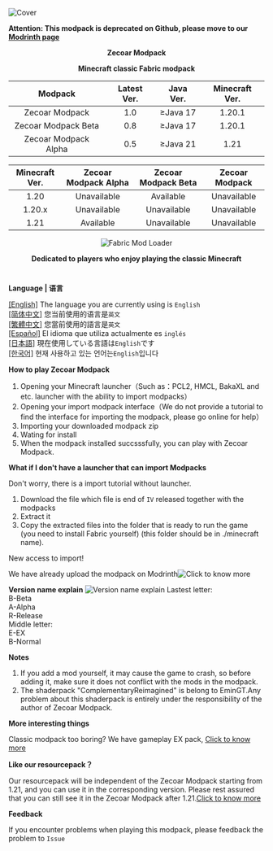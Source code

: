 ![Cover](https://github.com/ZfIxV/Zecoar-Modpack/blob/main/Zecoar%20Modpack%20-%20Header.png)

**Attention: This modpack is deprecated on Github, please move to our [Modrinth page](https://modrinth.com/modpack/zecoar-modpack/)**

<div align="center">
  
**Zecoar Modpack**
                                  
**Minecraft classic Fabric modpack**

| Modpack | Latest Ver. | Java Ver. | Minecraft Ver. |
| :-: | :-: | :-: | :-: |
| Zecoar Modpack | 1.0 | ≥Java 17 | 1.20.1 |
| Zecoar Modpack Beta | 0.8 | ≥Java 17 | 1.20.1 |
| Zecoar Modpack Alpha | 0.5 | ≥Java 21 | 1.21 |

| Minecraft Ver. | Zecoar Modpack Alpha | Zecoar Modpack Beta | Zecoar Modpack |
| :-: | :-: | :-: | :-: |
| 1.20 | Unavailable | Available | Unavailable |
| 1.20.x | Unavailable | Unavailable | Unavailable |
| 1.21 | Available | Unavailable | Unavailable |

<p>
    <img src="https://img.shields.io/badge/Mod%20Loader-Fabric-dbd0b4?style=flat" alt="Fabric Mod Loader" />
</p>

</div>

<div align="center">

**Dedicated to players who enjoy playing the classic Minecraft**
  
</div>

#               

**Language | 语言**

[[English]](https://github.com/ZfIxV/Zecoar-Modpack/tree/main/README.md)   The language you are currently using is `English`            
[[简体中文]](https://github.com/ZfIxV/Zecoar-Modpack/tree/main/README-SC.md)   您当前使用的语言是`英文`            
[[繁體中文]](https://github.com/ZfIxV/Zecoar-Modpack/tree/main/README-TC.md)   您當前使用的語言是`英文`            
[[Español]](https://github.com/ZfIxV/Zecoar-Modpack/tree/main/README-ES.md)   El idioma que utiliza actualmente es `inglés`           
[[日本語]](https://github.com/ZfIxV/Zecoar-Modpack/tree/main/README-JP.md)   現在使用している言語は`English`です           
[[한국어]](https://github.com/ZfIxV/Zecoar-Modpack/tree/main/README-KO.md)   현재 사용하고 있는 언어는`English`입니다            

**How to play Zecoar Modpack**

1. Opening your Minecraft launcher（Such as：PCL2, HMCL, BakaXL and etc. launcher with the ability to import modpacks）
2. Opening your import modpack interface（We do not provide a tutorial to find the interface for importing the modpack, please go online for help）
3. Importing your downloaded modpack zip
4. Wating for install
5. When the modpack installed succsssfully, you can play with Zecoar Modpack.

**What if I don't have a launcher that can import Modpacks**

Don't worry, there is a import tutorial without launcher.

1. Download the file which file is end of `IV` released together with the modpacks
2. Extract it
3. Copy the extracted files into the folder that is ready to run the game (you need to install Fabric yourself) (this folder should be in ./minecraft name).

New access to import!

We have already upload the modpack on Modrinth![Click to know more](https://modrinth.com/modpack/zecoar-modpack)

**Version name explain**
![Version name explain](https://github.com/ZfIxV/Zecoar-Modpack/blob/main/EN.png)
Lastest letter:                                 
B-Beta          
A-Alpha                              
R-Release                        
Middle letter:                           
E-EX                                            
B-Normal                                              

**Notes**

1. <span id="ref1_en">If you add a mod yourself, it may cause the game to crash, so before adding it, make sure it does not conflict with the mods in the modpack.</span>
2. The shaderpack "ComplementaryReimagined" is belong to EminGT.Any problem about this shaderpack is entirely under the responsibility of the author of Zecoar Modpack.

**More interesting things**

Classic modpack too boring? We have gameplay EX pack, [Click to know more](https://github.com/ZfIxV/Zecoar-Modpack-EX/README.md)

**Like our resourcepack？**

Our resourcepack will be independent of the Zecoar Modpack starting from 1.21, and you can use it in the corresponding version. Please rest assured that you can still see it in the Zecoar Modpack after 1.21.[Click to know more](https://github.com/ZfIxV/Zarba-Respack/tree/main/README.md)

**Feedback**

If you encounter problems when playing this modpack, please feedback the problem to `Issue`
